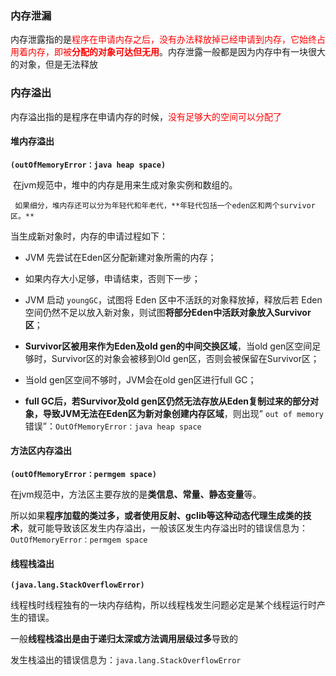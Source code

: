 ### 内存泄漏

​		内存泄露指的是<font color=red>程序在申请内存之后，没有办法释放掉已经申请到内存，它始终占用着内存，即被**分配的对象可达但无用**</font>。内存泄露一般都是因为内存中有一块很大的对象，但是无法释放



### 内存溢出

​		内存溢出指的是程序在申请内存的时候，<font color=red>没有足够大的空间可以分配了</font>



#### 堆内存溢出

**`(outOfMemoryError：java heap space)`**

​    	在jvm规范中，堆中的内存是用来生成对象实例和数组的。

   	 如果细分，堆内存还可以分为年轻代和年老代，**年轻代包括一个eden区和两个survivor区。**

当生成新对象时，内存的申请过程如下：

- JVM 先尝试在Eden区分配新建对象所需的内存；

- 如果内存大小足够，申请结束，否则下一步；

- JVM 启动 `youngGC`，试图将 Eden 区中不活跃的对象释放掉，释放后若 Eden 空间仍然不足以放入新对象，则试图**将部分Eden中活跃对象放入Survivor区**；

- **Survivor区被用来作为Eden及old gen的中间交换区域**，当old gen区空间足够时，Survivor区的对象会被移到Old gen区，否则会被保留在Survivor区；

- 当old gen区空间不够时，JVM会在old  gen区进行full GC；

- **full GC后，若Survivor及old gen区仍然无法存放从Eden复制过来的部分对象，导致JVM无法在Eden区为新对象创建内存区域**，则出现” `out of memory` 错误”：`OutOfMemoryError：java heap space`



#### 方法区内存溢出

**`(outOfMemoryError：permgem space)`**

​    	在jvm规范中，方法区主要存放的是**类信息、常量、静态变量**等。

​    	所以如果**程序加载的类过多，或者使用反射、gclib等这种动态代理生成类的技术**，就可能导致该区发生内存溢出，一般该区发生内存溢出时的错误信息为：`OutOfMemoryError：permgem space`



#### 线程栈溢出

**`(java.lang.StackOverflowError)`**

​    	线程栈时线程独有的一块内存结构，所以线程栈发生问题必定是某个线程运行时产生的错误。

​    	一般**线程栈溢出是由于递归太深或方法调用层级过多**导致的

​    	发生栈溢出的错误信息为：`java.lang.StackOverflowError`